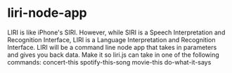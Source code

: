 # liri-node-app
LIRI is like iPhone's SIRI. However, while SIRI is a Speech Interpretation and Recognition Interface, LIRI is a Language Interpretation and Recognition Interface. LIRI will be a command line node app that takes in parameters and gives you back data.
Make it so liri.js can take in one of the following commands:
concert-this
spotify-this-song
movie-this
do-what-it-says

